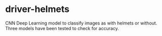# driver-helmets

CNN Deep Learning model to classify images as with helmets or without. Three models have been tested to check for accuracy.
